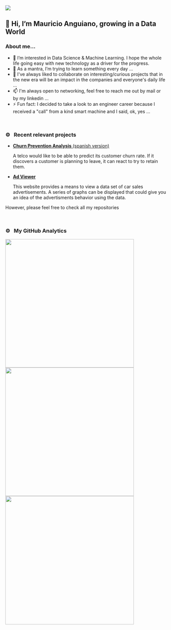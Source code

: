 <img src="https://lh3.googleusercontent.com/d/1kOJkYz_NSklYflDMEGRTDZ3_Utpf8TtQ">

## 👋 Hi, I’m Mauricio Anguiano, growing in a Data World

### About me...


- 👀 I’m interested in Data Science & Machine Learning. I hope the whole life going easy with new technology as a driver for the progress.
- 🌱 As a mantra, I’m trying to learn something every day ...
- 💞️ I've always liked to collaborate on interesting/curious projects that in the new era will be an impact in the companies and everyone's daily life ...
- 📫 I'm always open to networking, feel free to reach me out by mail or by my linkedin ...
- ⚡ Fun fact: I decided to take a look to an engineer career because I received a "call" from a kind smart machine and I said, ok, yes ...

<br>


### ⚙️ &nbsp; Recent relevant projects
<ul>
  <li>
  <a href="https://github.com/mauangwk/interconnect_churn_prevention" target="_blank">
    <b>Churn Prevention Analysis</b> (spanish version)
  </a>
    <p>A telco would like to be able to predict its customer churn rate. If it discovers a customer is planning to leave, it can react to try to retain them.</p>
  </li>
  <li>
  <a href="https://github.com/mauangwk/ads-car-viewer" target="_blank">
    <b>Ad Viewer</b>
  </a>
    <p>This website provides a means to view a data set of car sales advertisements.
    A series of graphs can be displayed that could give you an idea of the advertisments behavior using the data.</p>
  </li>
</ul>

However, please feel free to check all my repositories

<br>

### ⚙️ &nbsp; My GitHub Analytics

<p align="center">
    <!--
<a href="https://github.com/mauangwk">

<img height="180em" src="https://github-readme-stats-eight-theta.vercel.app/api?username=mauangwk&show_icons=true&theme=algolia&include_all_commits=true&count_private=true"/>
<img height="180em" src="https://github-readme-stats-eight-theta.vercel.app/api/top-langs/?username=mauangwk&layout=compact&langs_count=8&theme=algolia"/>
-->


<img width="400em" src="https://github-readme-streak-stats.herokuapp.com/?user=mauangwk&theme=nord&hide_border=false"/><br>
<img width="400em" src="https://github-readme-stats.vercel.app/api?username=mauangwk&theme=nord&show_icons=true&hide_border=false&count_private=true&include_all_commits=true"/><br>
<img width="400em" src="https://github-readme-stats.vercel.app/api/top-langs/?username=mauangwk&theme=nord&show_icons=true&hide_border=false&layout=compact"/><br>

</p>
